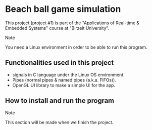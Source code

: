 # Beach ball game simulation
This project (project #1) is part of the "Applications of Real-time & Embedded Systems" course at "Birzeit University". 
> [!note]
> You need a Linux environment in order to be able to run this program.

## Functionalities used in this project
* signals in C language under the Linux OS environment.
* Pipes (normal pipes & named pipes (a.k.a. FIFOs)).
* OpenGL UI library to make a simple UI for the app.

## How to install and run the program
> [!note]
> This section will be made when we finish the project.

